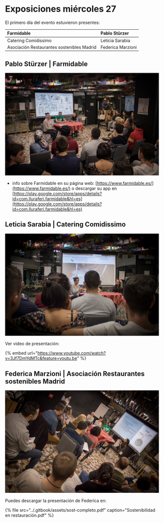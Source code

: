 # Exposiciones miércoles 27

El primero día del evento estuvieron presentes:

| Farmidable | Pablo Stürzer |
| :--- | :--- |
| Catering Comidissimo | Leticia Sarabia |
| Asociación Restaurantes sostenibles Madrid | Federica Marzioni |

## Pablo Stürzer \| Farmidable

![](../.gitbook/assets/27112019-img_4258-2.jpg)

+ info sobre Farmidable en su página web: [https://www.farmidable.es/](https://www.farmidable.es/) o descargar su app en [https://play.google.com/store/apps/details?id=com.lluraferi.farmidable&hl=es](https://play.google.com/store/apps/details?id=com.lluraferi.farmidable&hl=es)



## Leticia Sarabia \| Catering Comidissimo

![](../.gitbook/assets/27112019-img_4272-2.jpg)

Ver video de presentación:

{% embed url="https://www.youtube.com/watch?v=3Jf7DmYdMTc&feature=youtu.be" %}



## Federica Marzioni \| Asociación Restaurantes sostenibles Madrid

![](../.gitbook/assets/27112019-img_4281-2.jpg)

Puedes descargar la presentación de Federica en:

{% file src="../.gitbook/assets/sost-completo.pdf" caption="Sostenibilidad en restauración.pdf" %}



